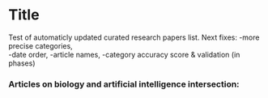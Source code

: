 # Title
Test of automaticly updated curated research papers list.
Next fixes: 
-more precise categories,  
-date order, 
-article names, 
-category accuracy score & validation (in phases)

### Articles on biology and artificial intelligence intersection:
    